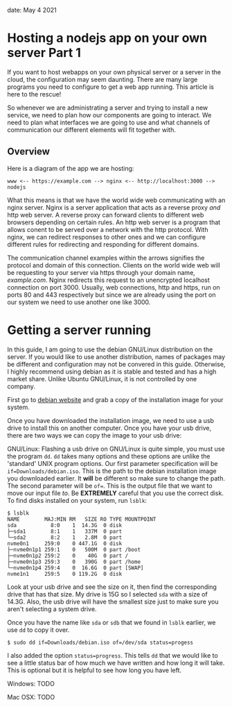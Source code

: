 date: May 4 2021
# Hosting a nodejs app on your own server Part 1

If you want to host webapps on your own physical server or
a server in the cloud, the configuration may seem daunting.
There are many large programs you need to configure to get
a web app running. This article is here to the rescue!

So whenever we are administrating a server and trying to
install a new service, we need to plan how our components
are going to interact. We need to plan what interfaces
we are going to use and what channels of communication
our different elements will fit together with.

## Overview

Here is a diagram of the app we are hosting:

```
www <-- https://example.com --> nginx <-- http://localhost:3000 --> nodejs
```

What this means is that we have the world wide web communicating
with an nginx server. Nginx is a server application that acts
as a reverse proxy *and* http web server. A reverse proxy can
forward clients to different web browsers depending on certain
rules. An http web server is a program that allows conent to
be served over a network with the http protocol. With nginx, we
can redirect responses to other ones and we can configure
different rules for redirecting and responding for different
domains.

The communication channel examples within the arrows signifies
the protocol and domain of this connection. Clients on the
world wide web will be requesting to your server via
https through your domain name, *example.com*. Nginx
redirects this request to an unencrypted localhost connection
on port 3000. Usually, web connections, http and https, run
on ports 80 and 443 respectively but since we are already using
the port on our system we need to use another one like 3000.

# Getting a server running
In this guide, I am going to use the debian GNU/Linux distribution
on the server. If you would like to use another distribution,
names of packages may be different and configuration may not
be convered in this guide. Otherwise, I highly recommend using
debian as it is stable and tested and has a high market share.
Unlike Ubuntu GNU/Linux, it is not controlled by one company.

First go to [debian website](https://debian.org) and grab
a copy of the installation image for your system.

Once you have downloaded the installation image, we need
to use a usb drive to install this on another computer. Once
you have your usb drive, there are two ways we can copy
the image to your usb drive:

GNU/Linux:
Flashing a usb drive on GNU/Linux is quite simple, you must
use the program `dd`. `dd` takes many options and these options
are unlike the 'standard' UNIX program options. Our first
parameter specification will be `if=Downloads/debian.iso`. This
is the path to the debian installation image you downloaded
earlier. It **will** be different so make sure to change
the path. The second parameter will be `of=`. This is the output
file that we want to move our input file *to*. Be **EXTREMELY**
careful that you use the correct disk. To find disks installed
on your system, run `lsblk`:

```
$ lsblk
NAME        MAJ:MIN RM   SIZE RO TYPE MOUNTPOINT
sda           8:0    1  14.3G  0 disk
├─sda1        8:1    1   337M  0 part
└─sda2        8:2    1   2.8M  0 part
nvme0n1     259:0    0 447.1G  0 disk
├─nvme0n1p1 259:1    0   500M  0 part /boot
├─nvme0n1p2 259:2    0    40G  0 part /
├─nvme0n1p3 259:3    0   390G  0 part /home
└─nvme0n1p4 259:4    0  16.6G  0 part [SWAP]
nvme1n1     259:5    0 119.2G  0 disk
```

Look at your usb drive and see the size on it, then find the corresponding
drive that has that size. My drive is 15G so I selected `sda` with a size
of 14.3G. Also, the usb drive will have the smallest size just to make sure
you aren't selecting a system drive.

Once you have the name like `sda` or `sdb` that we found in `lsblk` earlier,
we use `dd` to copy it over.

```
$ sudo dd if=Downloads/debian.iso of=/dev/sda status=progess
```

I also added the option `status=progress`. This tells `dd` that we would like
to see a little status bar of how much we have written and how long it will
take. This is optional but it is helpful to see how long you have left.

Windows:
TODO

Mac OSX:
TODO
